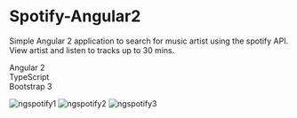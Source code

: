 # Spotify-Angular2

Simple Angular 2 application to search for music artist using the spotify API. View artist and listen to tracks up to 30 mins. 

Angular 2 <br />
TypeScript<br />
Bootstrap 3<br />

![ngspotify1](https://cloud.githubusercontent.com/assets/24580069/24976394/4c112be6-1f97-11e7-9d7e-51aa935d2706.jpg)
![ngspotify2](https://cloud.githubusercontent.com/assets/24580069/24976399/4f8f316e-1f97-11e7-88ab-5b216ece9edc.jpg)
![ngspotify3](https://cloud.githubusercontent.com/assets/24580069/24976407/52cd7976-1f97-11e7-989e-29c4836a193a.jpg)
